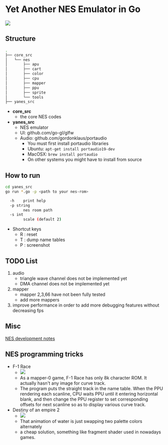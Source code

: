 
# Yet Another NES Emulator in Go

![](imgs/nes_screenshot.jpg)

## Structure

```bash
.
├── core_src
│   └── nes
│       ├── apu
│       ├── cart
│       ├── color
│       ├── cpu
│       ├── mapper
│       ├── ppu
│       ├── sprite
│       └── tools
├── yanes_src
```

- **core_src** 
    - the core NES codes
- **yanes_src** 
    - NES emulator
    - UI: github.com/go-gl/glfw
    - Audio: github.com/gordonklaus/portaudio 
        - You must first install portaudio libraries
        - Ubuntu: `apt-get install portaudio19-dev`
        - MacOSX: `brew install portaudio`
        - On other systems you might have to install from source



## How to run 

```bash
cd yanes_src
go run *.go -p <path to your nes-rom>
```

```bash
  -h    print help
  -p string
        nes room path
  -s int
        scale (default 2)
```

- Shortcut keys
    - R : reset
    - T : dump name tables
    - P : screenshot

## TODO List

1. audio
    - triangle wave channel does not be implemented yet
    - DMA channel does not be implemented yet
2. mapper
    - mapper 2,3,66 have not been fully tested
    - add more mappers
3. improve performance in order to add more debugging features without decreasing fps


## Misc

[NES development notes](nes_notes.md)

## NES programming tricks

- F-1 Race
    - ![](imgs/snapshot_f1.png)
    - As a mapper-0 game, F-1 Race has only 8k character ROM. It actually hasn't any image for curve track.
    - The program puts the straight track in the name table. When the PPU rendering each scanline, CPU waits PPU until it entering horizontal blank, and then change the PPU register to set corresponding offsets for next scanline so as to display various curve track.
- Destiny of an empire 2
    - ![](imgs/doae2_watersurface.gif)
    - That animation of water is just swapping two palette colors alternately
    - a cheap solution, something like fragment shader used in nowadays games.




